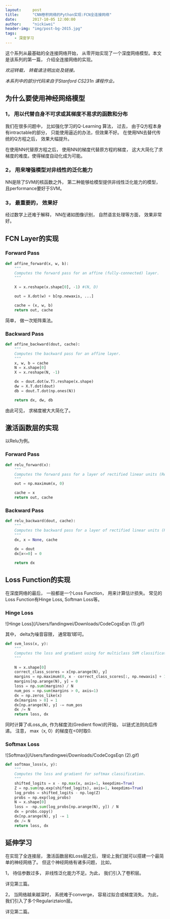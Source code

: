 ```yaml
---
layout:     post
title:      "CNN卷积网络的Python实现:FCN全连接网络"
date:       2017-10-05 12:00:00
author:     "nickiwei"
header-img: "img/post-bg-2015.jpg"
tags:
    - 深度学习
---
```


这个系列从最基础的全连接网络开始， 从零开始实现了一个深度网络模型。本文是该系列的第一篇， 介绍全连接网络的实现。

*欢迎转载， 转载请注明出处及链接。*

*本系列中的部分代码来自于Stanford CS231n 课程作业。*

## 为什么要使用神经网络模型

### 1， 用以代替自身不可求或其梯度不易求的函数和分布

我们在很多问题中， 比如强化学习的Q-Learning 算法， 过去， 由于Q方程本身有intractable的部分， 只能使用逼近的办法，但效果不好。 在使用NN去替代传统的Q方程之后， 效果大幅提升。

在使用NN代替原方程之后， 使用NN的梯度代替原方程的梯度， 这大大简化了求梯度的难度。使得梯度自动化成为可能。

### 2， 用来增强模型对非线性的泛化能力

NN是除了SVM的核函数之外， 第二种能够给模型提供非线性泛化能力的模型， 且performance要好于SVM。

### 3， 最重要的， 效果好

经过数学上还难于解释， NN在诸如图像识别， 自然语言处理等方面， 效果非常好。

## FCN Layer的实现

### Forward Pass

```python
def affine_forward(x, w, b):
    """
    Computes the forward pass for an affine (fully-connected) layer.
    """
    
    X = x.reshape(x.shape[0], -1) #(N, D)

    out = X.dot(w) + b[np.newaxis, ...]

    cache = (x, w, b)
    return out, cache
```
简单， 做一次矩阵乘法。

### Backward Pass

```python
def affine_backward(dout, cache):
    """
    Computes the backward pass for an affine layer.
    """
    x, w, b = cache
    N = x.shape[0]
    X = x.reshape(N, -1)

    dx = dout.dot(w.T).reshape(x.shape)
    dw = X.T.dot(dout)
    db = dout.T.dot(np.ones(N))

    return dx, dw, db
```
由此可见， 求梯度被大大简化了。

## 激活函数层的实现

以Relu为例。

### Forward Pass

```python
def relu_forward(x):
    """
    Computes the forward pass for a layer of rectified linear units (ReLUs).
    """
    out = np.maximum(x, 0)

    cache = x
    return out, cache

```

### Backward Pass

```python
def relu_backward(dout, cache):
    """
    Computes the backward pass for a layer of rectified linear units (ReLUs).
    """
    dx, x = None, cache
    
    dx = dout
    dx[x<=0] = 0

    return dx
```

## Loss Function的实现

在深度网络的最后， 一般都是一个Loss Function， 用来计算估计损失。 常见的Loss Function有Hinge Loss, Softman Loss等。

### Hinge Loss

![Hinge Loss](/Users/fandingwei/Downloads/CodeCogsEqn (1).gif)

其中， delta为噪音容限， 通常取1即可。


```python
def svm_loss(x, y):
    """
    Computes the loss and gradient using for multiclass SVM classification. Also as Hinge Loss.
    """
    
    N = x.shape[0]
    correct_class_scores = x[np.arange(N), y]
    margins = np.maximum(0, x - correct_class_scores[:, np.newaxis] + 1.0)
    margins[np.arange(N), y] = 0
    loss = np.sum(margins) / N
    num_pos = np.sum(margins > 0, axis=1)
    dx = np.zeros_like(x)
    dx[margins > 0] = 1
    dx[np.arange(N), y] -= num_pos
    dx /= N
    return loss, dx
```

同时计算了dLoss_dx, 作为梯度流(Gredient flow)的开始， 以链式法则向后传递。
注意， max（x, 0）的梯度在<0时取0.

### Softmax Loss

![Softmax](/Users/fandingwei/Downloads/CodeCogsEqn (2).gif)

```python
def softmax_loss(x, y):
    """
    Computes the loss and gradient for softmax classification.
    """
    shifted_logits = x - np.max(x, axis=1, keepdims=True)
    Z = np.sum(np.exp(shifted_logits), axis=1, keepdims=True)
    log_probs = shifted_logits - np.log(Z)
    probs = np.exp(log_probs)
    N = x.shape[0]
    loss = -np.sum(log_probs[np.arange(N), y]) / N
    dx = probs.copy()
    dx[np.arange(N), y] -= 1
    dx /= N
    return loss, dx
```

## 延伸学习
在实现了全连接层， 激活函数层和Loss层之后， 理论上我们就可以搭建一个最简单的神经网络了。 但这个神经网络有诸多问题， 比如， 

1， 待估参数过多， 非线性泛化能力不足。为此， 我们引入了卷积层。

详见第三篇。

2， 当网络越来越深时， 系统难于converge， 容易过拟合或梯度消失。 为此， 我们引入了多个Regulariztaion层。

详见第二篇。


